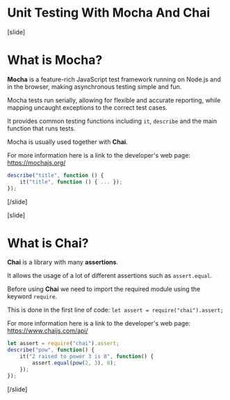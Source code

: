 # Unit Testing With Mocha And Chai

[slide]

# What is Mocha?

**Mocha** is a feature-rich JavaScript test framework running on Node.js and in the browser, making asynchronous testing simple and fun. 

Mocha tests run serially, allowing for flexible and accurate reporting, while mapping uncaught exceptions to the correct test cases.

It provides common testing functions including `it`, `describe` and the main function that runs tests.

Mocha is usually used together with **Chai**.

For more information here is a link to the developer's web page: https://mochajs.org/

```js
describe("title", function () {
    it("title", function () { ... });
});
```

[/slide]

[slide]

# What is Chai?

**Chai** is a library with many **assertions**.

It allows the usage of a lot of different assertions such as `assert.equal`.

Before using **Chai** we need to import the required module using the keyword `require`.

This is done in the first line of code: `let assert = require("chai").assert;`

For more information here is a link to the developer's web page: https://www.chaijs.com/api/

```js
let assert = require("chai").assert;
describe("pow", function() {
    it("2 raised to power 3 is 8", function() {
        assert.equal(pow(2, 3), 8);
    });
});
```

[/slide]